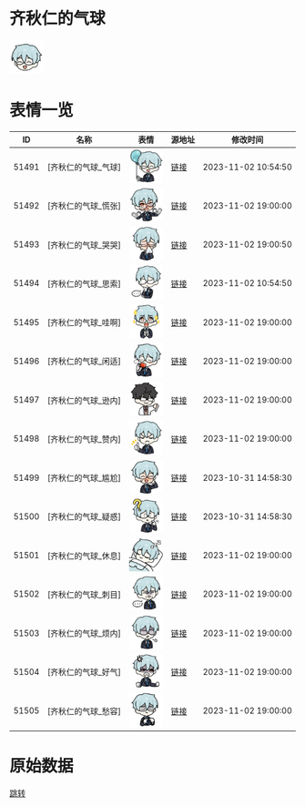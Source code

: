 # 齐秋仁的气球

<img src="./cover.png" height="60" alt="cover" />

# 表情一览

|ID|名称|表情|源地址|修改时间|
|----|----|----|----|----|
|51491|[齐秋仁的气球_气球]|<img src="./pic/051491_%5B齐秋仁的气球_气球%5D.png" height="60" alt="气球"/>|[链接](https://i0.hdslb.com/bfs/garb/52a0c76c2f079eb6291fdeba3504371d47e787a9.png)|2023-11-02 10:54:50|
|51492|[齐秋仁的气球_慌张]|<img src="./pic/051492_%5B齐秋仁的气球_慌张%5D.png" height="60" alt="慌张"/>|[链接](https://i0.hdslb.com/bfs/garb/06d2b3b1bd877eb13fd2dbd41caf24cd8b2cc924.png)|2023-11-02 19:00:00|
|51493|[齐秋仁的气球_哭哭]|<img src="./pic/051493_%5B齐秋仁的气球_哭哭%5D.png" height="60" alt="哭哭"/>|[链接](https://i0.hdslb.com/bfs/garb/30aa81c551d0f46c9f99fb8cdf7bae5db6ad1ed2.png)|2023-11-02 19:00:50|
|51494|[齐秋仁的气球_思索]|<img src="./pic/051494_%5B齐秋仁的气球_思索%5D.png" height="60" alt="思索"/>|[链接](https://i0.hdslb.com/bfs/garb/d9e30ad37d9f3c72ee01ecbc2b96bb8ae4e57aec.png)|2023-11-02 10:54:50|
|51495|[齐秋仁的气球_哇啊]|<img src="./pic/051495_%5B齐秋仁的气球_哇啊%5D.png" height="60" alt="哇啊"/>|[链接](https://i0.hdslb.com/bfs/garb/94b1c505262d0da4f697b6c2c8eb85bdebd9b3d0.png)|2023-11-02 19:00:00|
|51496|[齐秋仁的气球_闲适]|<img src="./pic/051496_%5B齐秋仁的气球_闲适%5D.png" height="60" alt="闲适"/>|[链接](https://i0.hdslb.com/bfs/garb/b5c71aed6d75d7ed68fe4ec513c1a373160d25b4.png)|2023-11-02 19:00:00|
|51497|[齐秋仁的气球_逊内]|<img src="./pic/051497_%5B齐秋仁的气球_逊内%5D.png" height="60" alt="逊内"/>|[链接](https://i0.hdslb.com/bfs/garb/9f9b90eac1941b7f0967c1ec3892b90569b691b4.png)|2023-11-02 19:00:00|
|51498|[齐秋仁的气球_赞内]|<img src="./pic/051498_%5B齐秋仁的气球_赞内%5D.png" height="60" alt="赞内"/>|[链接](https://i0.hdslb.com/bfs/garb/5110a0ec49140f7bcf6c7b766e8bb4f92bd8189f.png)|2023-11-02 19:00:00|
|51499|[齐秋仁的气球_尴尬]|<img src="./pic/051499_%5B齐秋仁的气球_尴尬%5D.png" height="60" alt="尴尬"/>|[链接](https://i0.hdslb.com/bfs/garb/46006a7418d779f9fd563ae2ad20751c565b1b99.png)|2023-10-31 14:58:30|
|51500|[齐秋仁的气球_疑惑]|<img src="./pic/051500_%5B齐秋仁的气球_疑惑%5D.png" height="60" alt="疑惑"/>|[链接](https://i0.hdslb.com/bfs/garb/ebd3abdfd84247b8740d00b9d80930570479bc97.png)|2023-10-31 14:58:30|
|51501|[齐秋仁的气球_休息]|<img src="./pic/051501_%5B齐秋仁的气球_休息%5D.png" height="60" alt="休息"/>|[链接](https://i0.hdslb.com/bfs/garb/f722dfbfa9f15a0c32451bcb736f4ef5230214fa.png)|2023-11-02 19:00:00|
|51502|[齐秋仁的气球_刺目]|<img src="./pic/051502_%5B齐秋仁的气球_刺目%5D.png" height="60" alt="刺目"/>|[链接](https://i0.hdslb.com/bfs/garb/c559cebddf326227aaa1eeb62087ad4b228e2c3f.png)|2023-11-02 19:00:00|
|51503|[齐秋仁的气球_烦内]|<img src="./pic/051503_%5B齐秋仁的气球_烦内%5D.png" height="60" alt="烦内"/>|[链接](https://i0.hdslb.com/bfs/garb/95befe7e994f4e7c5c39f570d6b92c87a44da96d.png)|2023-11-02 19:00:00|
|51504|[齐秋仁的气球_好气]|<img src="./pic/051504_%5B齐秋仁的气球_好气%5D.png" height="60" alt="好气"/>|[链接](https://i0.hdslb.com/bfs/garb/4099406aa5e30cb2155f3a79d41403eee0276099.png)|2023-11-02 19:00:00|
|51505|[齐秋仁的气球_愁容]|<img src="./pic/051505_%5B齐秋仁的气球_愁容%5D.png" height="60" alt="愁容"/>|[链接](https://i0.hdslb.com/bfs/garb/b77a6512d212b645e31a7e585af836b35d582d36.png)|2023-11-02 19:00:00|

# 原始数据

[跳转](./raw.json)

